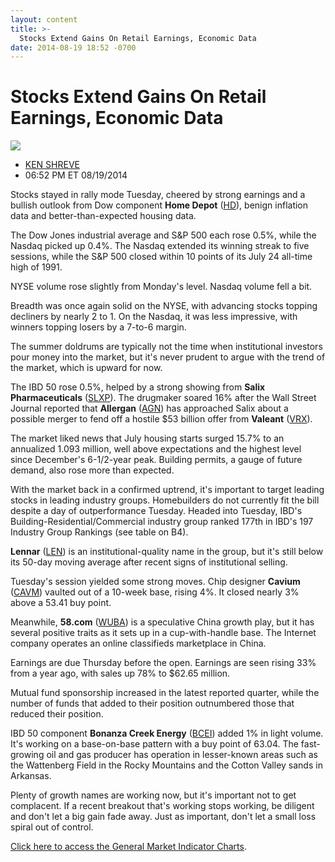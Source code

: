 ```yaml
---
layout: content
title: >-
  Stocks Extend Gains On Retail Earnings, Economic Data
date: 2014-08-19 18:52 -0700
---
```



Stocks Extend Gains On Retail Earnings, Economic Data
======================================================


![](https://www.investors.com/wp-content/uploads/ibd-migrated-images/MPv_140820_635440595602586532.png)

* [KEN SHREVE](https://www.investors.com/author/shrevek/ "Posts by KEN SHREVE")
* 06:52 PM ET 08/19/2014




Stocks stayed in rally mode Tuesday, cheered by strong earnings and a bullish outlook from Dow component **Home Depot** ([HD](https://research.investors.com/quote.aspx?symbol=HD)), benign inflation data and better-than-expected housing data.


The Dow Jones industrial average and S&P 500 each rose 0.5%, while the Nasdaq picked up 0.4%. The Nasdaq extended its winning streak to five sessions, while the S&P 500 closed within 10 points of its July 24 all-time high of 1991.


NYSE volume rose slightly from Monday's level. Nasdaq volume fell a bit.


Breadth was once again solid on the NYSE, with advancing stocks topping decliners by nearly 2 to 1. On the Nasdaq, it was less impressive, with winners topping losers by a 7-to-6 margin.


The summer doldrums are typically not the time when institutional investors pour money into the market, but it's never prudent to argue with the trend of the market, which is upward for now.


The IBD 50 rose 0.5%, helped by a strong showing from **Salix Pharmaceuticals** ([SLXP](https://research.investors.com/quote.aspx?symbol=SLXP)). The drugmaker soared 16% after the Wall Street Journal reported that **Allergan** ([AGN](https://research.investors.com/quote.aspx?symbol=AGN)) has approached Salix about a possible merger to fend off a hostile $53 billion offer from **Valeant** ([VRX](https://research.investors.com/quote.aspx?symbol=VRX)).


The market liked news that July housing starts surged 15.7% to an annualized 1.093 million, well above expectations and the highest level since December's 6-1/2-year peak. Building permits, a gauge of future demand, also rose more than expected.


With the market back in a confirmed uptrend, it's important to target leading stocks in leading industry groups. Homebuilders do not currently fit the bill despite a day of outperformance Tuesday. Headed into Tuesday, IBD's Building-Residential/Commercial industry group ranked 177th in IBD's 197 Industry Group Rankings (see table on B4).


**Lennar** ([LEN](https://research.investors.com/quote.aspx?symbol=LEN)) is an institutional-quality name in the group, but it's still below its 50-day moving average after recent signs of institutional selling.


Tuesday's session yielded some strong moves. Chip designer **Cavium** ([CAVM](https://research.investors.com/quote.aspx?symbol=CAVM)) vaulted out of a 10-week base, rising 4%. It closed nearly 3% above a 53.41 buy point.


Meanwhile, **58.com** ([WUBA](https://research.investors.com/quote.aspx?symbol=WUBA)) is a speculative China growth play, but it has several positive traits as it sets up in a cup-with-handle base. The Internet company operates an online classifieds marketplace in China.


Earnings are due Thursday before the open. Earnings are seen rising 33% from a year ago, with sales up 78% to $62.65 million.


Mutual fund sponsorship increased in the latest reported quarter, while the number of funds that added to their position outnumbered those that reduced their position.


IBD 50 component **Bonanza Creek Energy** ([BCEI](https://research.investors.com/quote.aspx?symbol=BCEI)) added 1% in light volume. It's working on a base-on-base pattern with a buy point of 63.04. The fast-growing oil and gas producer has operation in lesser-known areas such as the Wattenberg Field in the Rocky Mountains and the Cotton Valley sands in Arkansas.


Plenty of growth names are working now, but it's important not to get complacent. If a recent breakout that's working stops working, be diligent and don't let a big gain fade away. Just as important, don't let a small loss spiral out of control.


[Click here to access the General Market Indicator Charts](https://www.investors.com/pdf/GMI_082014.pdf).




